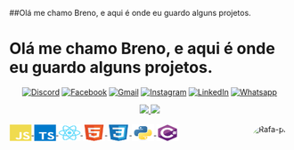 ##Olá me chamo Breno, e aqui é onde eu guardo alguns projetos.

<div class="clear"></div>

<h1 class="title no-thumb large bold">Olá me chamo Breno, e aqui é onde eu guardo alguns projetos.</h1>

</div>

<div align="center">
  
[![Discord](https://img.shields.io/badge/Discord-7289DA?style=for-the-badge&logo=discord&logoColor=white)](https://sujeitoprogramador.com)
[![Facebook](https://img.shields.io/badge/Facebook-1877F2?style=for-the-badge&logo=facebook&logoColor=white)](https://youtube.com/c/sujeitoprogramador)
[![Gmail](https://img.shields.io/badge/Gmail-D14836?style=for-the-badge&logo=gmail&logoColor=white)](https://instagram.com/sujeitoprogramador)
[![Instagram](https://img.shields.io/badge/Instagram-E4405F?style=for-the-badge&logo=instagram&logoColor=white)](https://www.instagram.com/souzzbreno/)
[![LinkedIn](https://img.shields.io/badge/LinkedIn-0077B5?style=for-the-badge&logo=linkedin&logoColor=white)](https://www.linkedin.com/in/breno-souza-8a25a9191/)
[![Whatsapp](https://img.shields.io/badge/WhatsApp-25D366?style=for-the-badge&logo=whatsapp&logoColor=white)](https://twitch.tv/fragabr)

</div>

<div align="center">
  <a href="https://github.com/brenosouz">
  <img height="180em" src="https://github-readme-stats.vercel.app/api?username=brenosouz&show_icons=true&theme=highcontrast&include_all_commits=true&count_private=true"/>
  <img height="180em" src="https://github-readme-stats.vercel.app/api/top-langs/?username=jezdez&layout=compact&langs_count=7&theme=highcontrast"/>
</div>
  
<div style="display: inline_block"><br>
  <img align="center" alt="Rafa-Js" height="30" width="40" src="https://raw.githubusercontent.com/devicons/devicon/master/icons/javascript/javascript-plain.svg">
  <img align="center" alt="Rafa-Ts" height="30" width="40" src="https://raw.githubusercontent.com/devicons/devicon/master/icons/typescript/typescript-plain.svg">
  <img align="center" alt="Rafa-React" height="30" width="40" src="https://raw.githubusercontent.com/devicons/devicon/master/icons/react/react-original.svg">
  <img align="center" alt="Rafa-HTML" height="30" width="40" src="https://raw.githubusercontent.com/devicons/devicon/master/icons/html5/html5-original.svg">
  <img align="center" alt="Rafa-CSS" height="30" width="40" src="https://raw.githubusercontent.com/devicons/devicon/master/icons/css3/css3-original.svg">
  <img align="center" alt="Rafa-Python" height="30" width="40" src="https://raw.githubusercontent.com/devicons/devicon/master/icons/python/python-original.svg">
  <img align="center" alt="Rafa-Csharp" height="30" width="40" src="https://raw.githubusercontent.com/devicons/devicon/master/icons/csharp/csharp-original.svg">
  <img align="right" alt="Rafa-pic" height="150" style="border-radius:50px;" src="https://media.discordapp.net/attachments/639956127056134178/890373478988013628/Publicacoes_Instagram_1_1.png?width=676&height=676">
</div>
